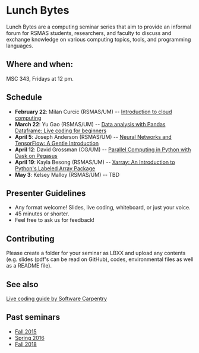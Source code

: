 # Lunch Bytes

Lunch Bytes are a computing seminar series that aim to provide an informal forum for RSMAS students, 
researchers, and faculty to discuss and exchange knowledge on various computing topics, tools, and programming languages.

## Where and when:

MSC 343, Fridays at 12 pm.

## Schedule

* **February 22**: Milan Curcic (RSMAS/UM) -- [Introduction to cloud computing](https://github.com/milancurcic/lunch-bytes/tree/master/Spring_2019/LB25)
* **March 22**: Yu Gao (RSMAS/UM) -- [Data analysis with Pandas Dataframe: Live coding for beginners](https://github.com/milancurcic/lunch-bytes/tree/master/Spring_2019/LB26)
* **April 5**: Joseph Anderson (RSMAS/UM) -- [Neural Networks and TensorFlow: A Gentle Introduction](https://github.com/milancurcic/lunch-bytes/tree/master/Spring_2019/LB27)
* **April 12**: David Grossman (CG/UM) -- [Parallel Computing in Python with Dask on Pegasus](https://github.com/milancurcic/lunch-bytes/tree/master/Spring_2019/LB28)
* **April 19**: Kayla Besong (RSMAS/UM) -- [Xarray: An Introduction to Python's Labeled Array Package](https://github.com/milancurcic/lunch-bytes/tree/master/Spring_2019/LB29)
* **May 3**: Kelsey Malloy (RSMAS/UM) -- TBD

## Presenter Guidelines

* Any format welcome! Slides, live coding, whiteboard, or just your voice.
* 45 minutes or shorter.
* Feel free to ask us for feedback!

## Contributing

Please create a folder for your seminar as LBXX and upload any contents (e.g. slides (pdf's can be read on GitHub), codes, environmental files as well as a README file).

## See also

[Live coding guide by Software Carpentry](http://swcarpentry.github.io/swc-releases/2017.02/instructor-training/13-live/)

## Past seminars

* [Fall 2015](Fall_2015)
* [Spring 2016](Spring_2016)
* [Fall 2018](Fall_2018)

